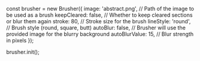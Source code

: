 const brusher = new Brusher({
  image: 'abstract.png', // Path of the image to be used as a brush
  keepCleared: false, // Whether to keep cleared sections or blur them again
  stroke: 80, // Stroke size for the brush
  lineStyle: 'round', // Brush style (round, square, butt)
  autoBlur: false, // Brusher will use the provided image for the blurry background
  autoBlurValue: 15, // Blur strength in pixels
});

brusher.init();
